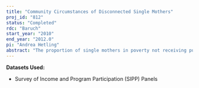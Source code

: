```yaml
---
title: "Community Circumstances of Disconnected Single Mothers"
proj_id: "812"
status: "Completed"
rdc: "Baruch"
start_year: "2010"
end_year: "2012.0"
pi: "Andrea Hetling"
abstract: "The proportion of single mothers in poverty not receiving public assistance or participating in the formal employment sector has approximately doubled over the past decade.  Recent research indicates that personal barriers are common and likely hinder entry into the workforce and navigation of welfare bureaucracies. The proposed project will examine the ecological circumstances of disconnected single mothers with a focus on the influence of welfare rules and community circumstances on the likelihood of being disconnected."
---
```


**Datasets Used:**

  - Survey of Income and Program Participation (SIPP) Panels 

